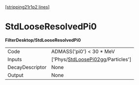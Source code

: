 [[stripping21r1p2 lines]](./stripping21r1p2-index)

# StdLooseResolvedPi0

**FilterDesktop/StdLooseResolvedPi0**

|                 |                                                                                         |
|-----------------|-----------------------------------------------------------------------------------------|
| Code            | ADMASS('pi0') \< 30 \* MeV                                                              |
| Inputs          | ['Phys/[StdLoosePi02gg](./stripping21r1p2-commonparticles-stdloosepi02gg)/Particles'] |
| DecayDescriptor | None                                                                                    |
| Output          | None                                                                                    |
